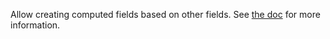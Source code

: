 Allow creating computed fields based on other fields. See [the doc](https://pydantic-docs.helpmanual.io/usage/models/#field-with-computed-value-based-on-other-fields) for more information.
